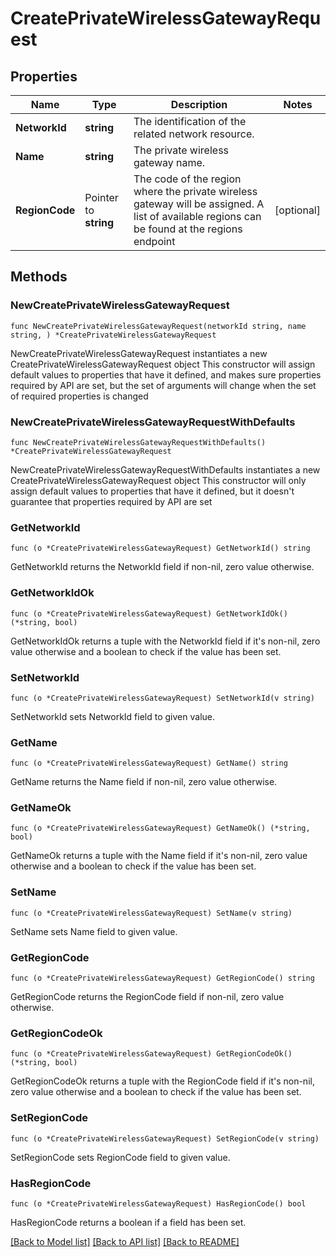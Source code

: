 # CreatePrivateWirelessGatewayRequest

## Properties

Name | Type | Description | Notes
------------ | ------------- | ------------- | -------------
**NetworkId** | **string** | The identification of the related network resource. | 
**Name** | **string** | The private wireless gateway name. | 
**RegionCode** | Pointer to **string** | The code of the region where the private wireless gateway will be assigned. A list of available regions can be found at the regions endpoint | [optional] 

## Methods

### NewCreatePrivateWirelessGatewayRequest

`func NewCreatePrivateWirelessGatewayRequest(networkId string, name string, ) *CreatePrivateWirelessGatewayRequest`

NewCreatePrivateWirelessGatewayRequest instantiates a new CreatePrivateWirelessGatewayRequest object
This constructor will assign default values to properties that have it defined,
and makes sure properties required by API are set, but the set of arguments
will change when the set of required properties is changed

### NewCreatePrivateWirelessGatewayRequestWithDefaults

`func NewCreatePrivateWirelessGatewayRequestWithDefaults() *CreatePrivateWirelessGatewayRequest`

NewCreatePrivateWirelessGatewayRequestWithDefaults instantiates a new CreatePrivateWirelessGatewayRequest object
This constructor will only assign default values to properties that have it defined,
but it doesn't guarantee that properties required by API are set

### GetNetworkId

`func (o *CreatePrivateWirelessGatewayRequest) GetNetworkId() string`

GetNetworkId returns the NetworkId field if non-nil, zero value otherwise.

### GetNetworkIdOk

`func (o *CreatePrivateWirelessGatewayRequest) GetNetworkIdOk() (*string, bool)`

GetNetworkIdOk returns a tuple with the NetworkId field if it's non-nil, zero value otherwise
and a boolean to check if the value has been set.

### SetNetworkId

`func (o *CreatePrivateWirelessGatewayRequest) SetNetworkId(v string)`

SetNetworkId sets NetworkId field to given value.


### GetName

`func (o *CreatePrivateWirelessGatewayRequest) GetName() string`

GetName returns the Name field if non-nil, zero value otherwise.

### GetNameOk

`func (o *CreatePrivateWirelessGatewayRequest) GetNameOk() (*string, bool)`

GetNameOk returns a tuple with the Name field if it's non-nil, zero value otherwise
and a boolean to check if the value has been set.

### SetName

`func (o *CreatePrivateWirelessGatewayRequest) SetName(v string)`

SetName sets Name field to given value.


### GetRegionCode

`func (o *CreatePrivateWirelessGatewayRequest) GetRegionCode() string`

GetRegionCode returns the RegionCode field if non-nil, zero value otherwise.

### GetRegionCodeOk

`func (o *CreatePrivateWirelessGatewayRequest) GetRegionCodeOk() (*string, bool)`

GetRegionCodeOk returns a tuple with the RegionCode field if it's non-nil, zero value otherwise
and a boolean to check if the value has been set.

### SetRegionCode

`func (o *CreatePrivateWirelessGatewayRequest) SetRegionCode(v string)`

SetRegionCode sets RegionCode field to given value.

### HasRegionCode

`func (o *CreatePrivateWirelessGatewayRequest) HasRegionCode() bool`

HasRegionCode returns a boolean if a field has been set.


[[Back to Model list]](../README.md#documentation-for-models) [[Back to API list]](../README.md#documentation-for-api-endpoints) [[Back to README]](../README.md)



